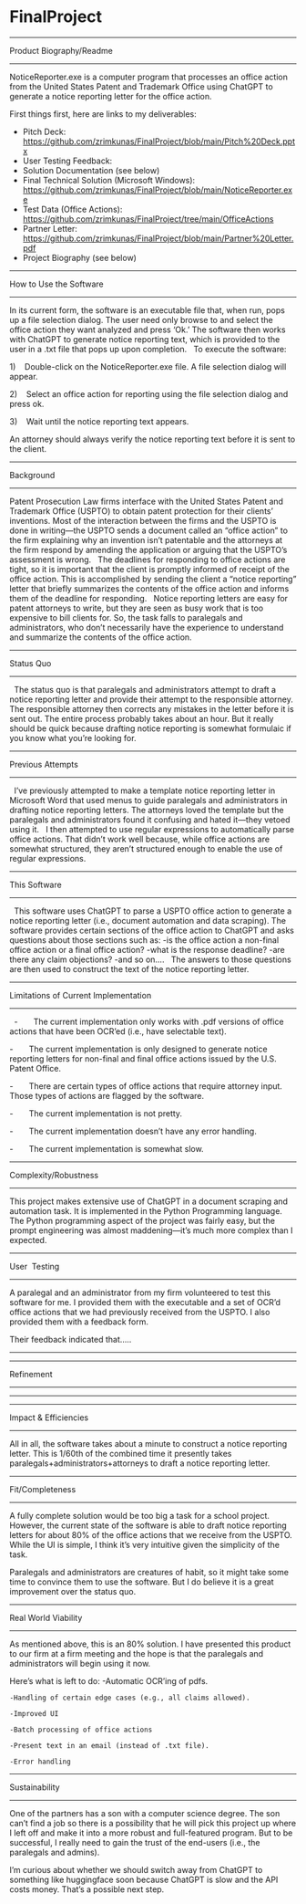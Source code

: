 # FinalProject

________________________
Product Biography/Readme
________________________

NoticeReporter.exe is a computer program that processes an office action from the United States Patent and Trademark Office using ChatGPT to generate a notice reporting letter for the office action. 

First things first, here are links to my deliverables:
* Pitch Deck: https://github.com/zrimkunas/FinalProject/blob/main/Pitch%20Deck.pptx
* User Testing Feedback:
* Solution Documentation (see below)
* Final Technical Solution (Microsoft Windows): https://github.com/zrimkunas/FinalProject/blob/main/NoticeReporter.exe
* Test Data (Office Actions): https://github.com/zrimkunas/FinalProject/tree/main/OfficeActions
* Partner Letter: https://github.com/zrimkunas/FinalProject/blob/main/Partner%20Letter.pdf
* Project Biography (see below)

 
________________________
How to Use the Software
________________________

In its current form, the software is an executable file that, when run, pops up a file selection dialog. The user need only browse to and select the office action they want analyzed and press ‘Ok.’ The software then works with ChatGPT to generate notice reporting text, which is provided to the user in a .txt file that pops up upon completion.
 
To execute the software:

1)    Double-click on the NoticeReporter.exe file. A file selection dialog will appear.

2)    Select an office action for reporting using the file selection dialog and press ok.

3)    Wait until the notice reporting text appears.
 

An attorney should always verify the notice reporting text before it is sent to the client.

________________________
Background
________________________

Patent Prosecution Law firms interface with the United States Patent and Trademark Office (USPTO) to obtain patent protection for their clients’ inventions. Most of the interaction between the firms and the USPTO is done in writing—the USPTO sends a document called an “office action” to the firm explaining why an invention isn’t patentable and the attorneys at the firm respond by amending the application or arguing that the USPTO’s assessment is wrong. 
 
The deadlines for responding to office actions are tight, so it is important that the client is promptly informed of receipt of the office action. This is accomplished by sending the client a “notice reporting” letter that briefly summarizes the contents of the office action and informs them of the deadline for responding.
 
Notice reporting letters are easy for patent attorneys to write, but they are seen as busy work that is too expensive to bill clients for. So, the task falls to paralegals and administrators, who don’t necessarily have the experience to understand and summarize the contents of the office action. 
 
________________________
Status Quo
________________________
 
The status quo is that paralegals and administrators attempt to draft a notice reporting letter and provide their attempt to the responsible attorney. The responsible attorney then corrects any mistakes in the letter before it is sent out. The entire process probably takes about an hour. But it really should be quick because drafting notice reporting is somewhat formulaic if you know what you’re looking for. 
 
________________________
Previous Attempts
________________________
 
I’ve previously attempted to make a template notice reporting letter in Microsoft Word that used menus to guide paralegals and administrators in drafting notice reporting letters. The attorneys loved the template but the paralegals and administrators found it confusing and hated it—they vetoed using it.
 
I then attempted to use regular expressions to automatically parse office actions. That didn’t work well because, while office actions are somewhat structured, they aren’t structured enough to enable the use of regular expressions.
 
________________________
This Software
________________________
 
This software uses ChatGPT to parse a USPTO office action to generate a notice reporting letter (i.e., document automation and data scraping). The software provides certain sections of the office action to ChatGPT and asks questions about those sections such as:
-is the office action a non-final office action or a final office action?
-what is the response deadline?
-are there any claim objections?
-and so on….
 
The answers to those questions are then used to construct the text of the notice reporting letter. 

____________________________________________________________
Limitations of Current Implementation
____________________________________________________________
 
-       The current implementation only works with .pdf versions of office actions that have been OCR’ed (i.e., have selectable text).

-       The current implementation is only designed to generate notice reporting letters for non-final and final office actions issued by the U.S. Patent Office. 

-       There are certain types of office actions that require attorney input. Those types of actions are flagged by the software.

-       The current implementation is not pretty.

-       The current implementation doesn’t have any error handling.

-       The current implementation is somewhat slow.


________________________
Complexity/Robustness
________________________
This project makes extensive use of ChatGPT in a document scraping and automation task. It is implemented in the Python Programming language. The Python programming aspect of the project was fairly easy, but the prompt engineering was almost maddening—it’s much more complex than I expected. 

________________________
User  Testing
________________________

A paralegal and an administrator from my firm volunteered to test this software for me. I provided them with the executable and a set of OCR’d office actions that we had previously received from the USPTO. I also provided them with a feedback form.

Their feedback indicated that…..
***********

________________________
Refinement
________________________
*****************

________________________
Impact & Efficiencies
________________________

All in all, the software takes about a minute to construct a notice reporting letter. This is 1/60th of the combined time it presently takes paralegals+administrators+attorneys to draft a notice reporting letter.

________________________
Fit/Completeness
________________________

A fully complete solution would be too big a task for a school project. However, the current state of the software is able to draft notice reporting letters for about 80% of the office actions that we receive from the USPTO. While the UI is simple, I think it’s very intuitive given the simplicity of the task. 

Paralegals and administrators are creatures of habit, so it might take some time to convince them to use the software. But I do believe it is a great improvement over the status quo. 

________________________
Real World Viability
________________________

As mentioned above, this is an 80% solution. I have presented this product to our firm at a firm meeting and the hope is that the paralegals and administrators will begin using it now.

Here’s what is left to do:
	-Automatic OCR’ing of pdfs.
 
	-Handling of certain edge cases (e.g., all claims allowed).
 
	-Improved UI
 
	-Batch processing of office actions
 
	-Present text in an email (instead of .txt file).
 
	-Error handling

________________________
Sustainability
________________________

One of the partners has a son with a computer science degree. The son can’t find a job so there is a possibility that he will pick this project up where I left off and make it into a more robust and full-featured program. But to be successful, I really need to gain the trust of the end-users (i.e., the paralegals and admins).

I’m curious about whether we should switch away from ChatGPT to something like huggingface soon because ChatGPT is slow and the API costs money. That’s a possible next step.

 
